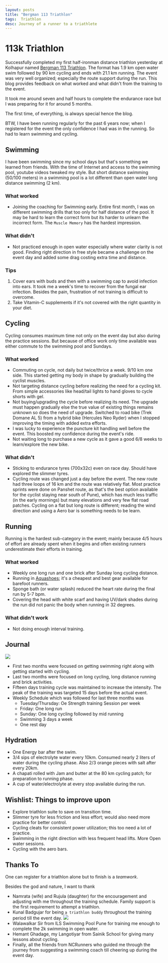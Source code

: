 ```yaml
---
layout: posts
title: "Bergman 113 Triathlon"
tags:  Triathlon
desc: Journey of a runner to a triathlete
---
```


# 113k Triathlon

Successfully completed my first half-ironman distance triathlon  yesterday at
Kolhapur named [Bergman 113
Triathlon](https://dscorg.in/events/bergman-113/#bergman113). The format has
1.9 km open water swim followed by 90 km cycling and ends with 21.1 km running.
The event was very well organized; especially the route support during the run.
This blog provides feedback on what worked and what didn't from the training to
the event.

It took me around seven and half hours to complete the endurance race but I was
preparing for it for around 5 months.

The first time, of everything, is always special hence the blog.

BTW, I have been running regularly for the past 6 years now; when I registered for the
event the only confidence I had was in the running. So had to learn swimming and
cycling.

## Swimming

I have been swimming since my school days but that's something we learned from
friends. With the time of Internet and access to the swimming pool, youtube
videos tweaked my style. But short distance swimming (50/100 meters) in a swimming
pool is a lot different than open water long distance swimming (2 km).

### What worked
- Joining the coaching for Swimming early. Entire first month, I was on
  different swimming drills that too only for half distance of the pool. It may
  be hard to learn the correct form but its harder to unlearn the incorrect
  form. The `Muscle Memory` has the hardest impression.

### What didn't
- Not practiced enough in open water especially where water clarity is not good.
  Finding right direction in free style became a challenge on the event day and
  added some drag costing extra time and distance.

### Tips
1. Cover ears with buds and then with a swimming cap to avoid infection into ears.
   It took me a week's time to recover from the fungal ear infection. Besides the pain,
   frustration of not training is difficult to overcome.
2. Take Vitamin-C supplements if it's not covered with the right quantity in your
   diet.

## Cycling

Cycling consumes maximum time not only on the event day but also during the
practice sessions. But because of office work only time available was either
commute to the swimming pool and Sundays.

### What worked
- Commuting on cycle, not daily but twice/thrice a week. 9/10 km one side.
   This started getting my body in shape by gradually building the cyclist muscles.
- Not targeting distance cycling before realizing the need for a cycling kit. From
  simple accessories like head/tail lights to hand gloves to cycle shorts with
  gel.
- Not buying/upgrading the cycle before realizing its need. The upgrade must
  happen gradually else the true value of existing things remains unknown so does
  the need of upgrade. Switched to road bike (Trek Domane AL 5) from a hybrid bike
  (Hercules Neo Ryder) when I stopped improving the timing with added  extra efforts.
- I was lucky to experience the puncture kit handling well before the event.
  This boosted my confidence during the event's ride.
- Not waiting long to purchase a new cycle as it gave a good 6/8 weeks to
  learn/explore the new bike.

### What didn't
- Sticking to endurance tyres (700x32c) even on race day. Should have explored
  the slimmer tyres.
- Cycling route was changed just a day before the event. The new route had three
  loops of 16 km and the route was relatively flat. Most practice sprints were
  done on Panshet route, as that's the best option available for the cyclist
  staying near south of Pune), which has much less traffic (in the early
  mornings) but many elevations and very few flat road patches. Cycling on a
  flat but long route is different; reading the wind direction and using a Aero
  bar is something needs to be learn.

## Running

Running is the hardest sub-category in the event; mainly because 4/5 hours of
effort are already spent when it begins and often existing runners underestimate their
efforts in training.

### What worked
- Weekly one long run and one brick after Sunday long cycling distance.
- Running in
  [Aquashoes](https://www.decathlon.in/p/8330684/sports-shoes/aquashoes-for-adults-aquashoes-100-grey);
  it's a cheapest and best gear available for barefoot runners.
- Sponge bath (or water splash) reduced the heart rate during the final run by
  5-7 bpm.
- Covering the head with white scarf and having UV/dark shades during the run
  did not panic the body when running in 32 degrees.

### What didn't work
- Not doing enough interval training.

## Journal

<a href="/blog/assets/images/BurgmanKolhapur113.png"> <img src="/blog/assets/images/BurgmanKolhapur113.png"> </a>
* First two months were focused on getting swimming right along with getting started
  with cycling.
* Last two months were focused on long cycling, long distance running and brick
  activities.
* Fifteen days training cycle was maintained to increase the intensity. The peak of
  the training was targeted 15 days before the actual event.
* Weekly Schedule which was followed for last three months was
    - Tuesday/Thursday: Oe Strength training Session per week
    - Friday: One long run
    - Sunday: One long cycling followed by mid running
    - Swimming 3 days a week
    - One rest day

## Hydration
- One Energy bar after the swim.
- 3/4 sips of electrolyte water every 10km. Consumed nearly 2 liters of water
  during the cycling phase. Also 2/3 orange pieces with salt after every 20km.
- A chapati rolled with Jam and butter at the 80 km cycling patch; for
  preparation to running phase.
- A cup of water/electrolyte at every stop available during the run.

## Wishlist: Things to improve upon
- Explore triathlon suite to save on transition time.
- Slimmer tyre for less friction and less effort; would also need more practice
  for better control.
- Cycling cleats for consistent power utilization; this too need a lot of
  practice.
- Swimming in the right direction with less frequent head lifts. More Open water
   sessions.
- Cycling with the aero bars.

## Thanks To

One can register for a triathlon alone but to finish is a _teamwork_.

Besides the god and nature, I want to thank

- Namrata (wife) and Rujula (daughter) for the encouragement and adjusting with
  me throughout the training schedule. Family support is the first requirement
  to attempt a triathlon.
- Kunal Badgujar for being `a triathlon buddy` throughout the training period
  till the event day.  ![](/blog/assets/images/kunal.jpeg)
- Walawalkar Sir from ILS Swimming Pool Pune for training me enough to complete the
  2k swimming in open water.
- Hemant Ghadage, my Langotiyar from Sainik School for giving many lessons about
  cycling.
- Finally, all the friends from NCRunners who guided me through the journey
  from suggesting a swimming coach till cheering up during the event day.
